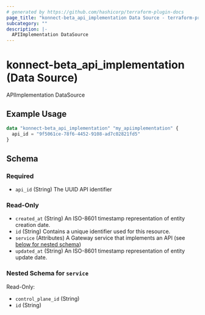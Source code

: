 ```yaml
---
# generated by https://github.com/hashicorp/terraform-plugin-docs
page_title: "konnect-beta_api_implementation Data Source - terraform-provider-konnect-beta"
subcategory: ""
description: |-
  APIImplementation DataSource
---
```


# konnect-beta_api_implementation (Data Source)

APIImplementation DataSource

## Example Usage

```terraform
data "konnect-beta_api_implementation" "my_apiimplementation" {
  api_id = "9f5061ce-78f6-4452-9108-ad7c02821fd5"
}
```

<!-- schema generated by tfplugindocs -->
## Schema

### Required

- `api_id` (String) The UUID API identifier

### Read-Only

- `created_at` (String) An ISO-8601 timestamp representation of entity creation date.
- `id` (String) Contains a unique identifier used for this resource.
- `service` (Attributes) A Gateway service that implements an API (see [below for nested schema](#nestedatt--service))
- `updated_at` (String) An ISO-8601 timestamp representation of entity update date.

<a id="nestedatt--service"></a>
### Nested Schema for `service`

Read-Only:

- `control_plane_id` (String)
- `id` (String)
